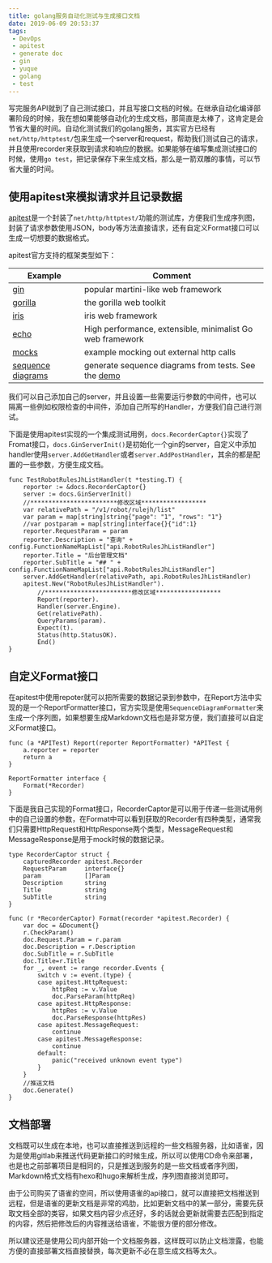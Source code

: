 ```yaml
---
title: golang服务自动化测试与生成接口文档
date: 2019-06-09 20:53:37
tags:
 - DevOps
 - apitest
 - generate doc
 - gin
 - yuque
 - golang
 - test
---
```

写完服务API就到了自己测试接口，并且写接口文档的时候。在继承自动化编译部署阶段的时候，我在想如果能够自动化的生成文档，那简直是太棒了，这肯定是会节省大量的时间。自动化测试我们的golang服务，其实官方已经有``net/http/httptest/``包来生成一个server和request，帮助我们测试自己的请求，并且使用recorder来获取到请求和响应的数据。如果能够在编写集成测试接口的时候，使用``go test``，把记录保存下来生成文档，那么是一箭双雕的事情，可以节省大量的时间。

## 使用apitest来模拟请求并且记录数据

[apitest](https://github.com/steinfletcher/apitest)是一个封装了``net/http/httptest/``功能的测试库，方便我们生成序列图，封装了请求参数使用JSON，body等方法直接请求，还有自定义Format接口可以生成一切想要的数据格式。

apitest官方支持的框架类型如下：

| Example                                                                                              | Comment                                                                                                    |
| ---------------------------------------------------------------------------------------------------- | ---------------------------------------------------------------------------------------------------------- |
| [gin](https://github.com/steinfletcher/apitest/tree/master/examples/gin)                             | popular martini-like web framework                                                                         |
| [gorilla](https://github.com/steinfletcher/apitest/tree/master/examples/gorilla)                     | the gorilla web toolkit                                                                                    |
| [iris](https://github.com/steinfletcher/apitest/tree/master/examples/iris)                           | iris web framework                                                                                         |
| [echo](https://github.com/steinfletcher/apitest/tree/master/examples/echo)                           | High performance, extensible, minimalist Go web framework                                                  |
| [mocks](https://github.com/steinfletcher/apitest/tree/master/examples/mocks)                         | example mocking out external http calls                                                                    |
| [sequence diagrams](https://github.com/steinfletcher/apitest/tree/master/examples/sequence-diagrams) | generate sequence diagrams from tests. See the [demo](http://demo-html.apitest.dev/)  |

我们可以自己添加自己的server，并且设置一些需要运行参数的中间件，也可以隔离一些例如权限检查的中间件，添加自己所写的Handler，方便我们自己进行测试。

下面是使用apitest实现的一个集成测试用例，``docs.RecorderCaptor{}``实现了Fromat接口，``docs.GinServerInit()``是初始化一个gin的server，自定义中添加handler使用``server.AddGetHandler``或者``server.AddPostHandler``，其余的都是配置的一些参数，方便生成文档。
```
func TestRobotRulesJhListHandler(t *testing.T) {
	reporter := &docs.RecorderCaptor{}
	server := docs.GinServerInit()
	//************************修改区域******************
	var relativePath = "/v1/robot/rulejh/list"
	var param = map[string]string{"page": "1", "rows": "1"}
	//var postparam = map[string]interface{}{"id":1}
	reporter.RequestParam = param
	reporter.Description = "查询" + config.FunctionNameMapList["api.RobotRulesJhListHandler"]
	reporter.Title = "后台管理文档"
	reporter.SubTitle = "## " + config.FunctionNameMapList["api.RobotRulesJhListHandler"]
	server.AddGetHandler(relativePath, api.RobotRulesJhListHandler)
	apitest.New("RobotRulesJhListHandler").
		//************************修改区域******************
		Report(reporter).
		Handler(server.Engine).
		Get(relativePath).
		QueryParams(param).
		Expect(t).
		Status(http.StatusOK).
		End()
}
```

## 自定义Format接口

在apitest中使用repoter就可以把所需要的数据记录到参数中，在Report方法中实现的是一个ReportFormatter接口，官方实现是使用``SequenceDiagramFormatter``来生成一个序列图，如果想要生成Markdown文档也是非常方便，我们直接可以自定义Format接口。

```
func (a *APITest) Report(reporter ReportFormatter) *APITest {
	a.reporter = reporter
	return a
}

ReportFormatter interface {
    Format(*Recorder)
}
```

下面是我自己实现的Format接口，RecorderCaptor是可以用于传递一些测试用例中的自己设置的参数，在Format中可以看到获取的Recorder有四种类型，通常我们只需要HttpRequest和HttpResponse两个类型，MessageRequest和MessageResponse是用于mock时候的数据记录。

```
type RecorderCaptor struct {
	capturedRecorder apitest.Recorder
	RequestParam     interface{}
	param            []Param
	Description      string
	Title            string
	SubTitle         string
}

func (r *RecorderCaptor) Format(recorder *apitest.Recorder) {
	var doc = &Document{}
	r.CheckParam()
	doc.Request.Param = r.param
	doc.Description = r.Description
	doc.SubTitle = r.SubTitle
	doc.Title=r.Title
	for _, event := range recorder.Events {
		switch v := event.(type) {
		case apitest.HttpRequest:
			httpReq := v.Value
			doc.ParseParam(httpReq)
		case apitest.HttpResponse:
			httpRes := v.Value
			doc.ParseResponse(httpRes)
		case apitest.MessageRequest:
			continue
		case apitest.MessageResponse:
			continue
		default:
			panic("received unknown event type")
		}
	}
	//推送文档
	doc.Generate()
}
```

## 文档部署

文档既可以生成在本地，也可以直接推送到远程的一些文档服务器，比如语雀，因为是使用gitlab来推送代码更新接口的时候生成，所以可以使用CD命令来部署，也是也之前部署项目是相同的，只是推送到服务的是一些文档或者序列图，Markdown格式文档有hexo和hugo来解析生成，序列图直接浏览即可。

由于公司购买了语雀的空间，所以使用语雀的api接口，就可以直接把文档推送到远程，但是语雀的更新文档是非常的鸡肋，比如更新文档中的某一部分，需要先获取文档全部的类容，如果文档内容少点还好，多的话就会更新就需要去匹配到指定的内容，然后把修改后的内容推送给语雀，不能很方便的部分修改。

所以建议还是使用公司内部开始一个文档服务器，这样既可以防止文档泄露，也能方便的直接部署文档直接替换，每次更新不必在意生成文档等太久。